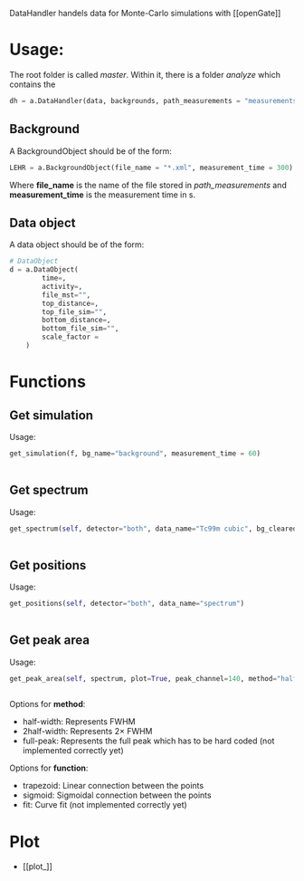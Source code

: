 DataHandler handels data for Monte-Carlo simulations with [[openGate]]

# Usage:
The root folder is called *master*. Within it, there is a folder *analyze* which contains the 
```python
dh = a.DataHandler(data, backgrounds, path_measurements = "measurements/", path_simulations = "simulations/")
```



## Background
A BackgroundObject should be of the form:
```python
LEHR = a.BackgroundObject(file_name = "*.xml", measurement_time = 300)
```
Where __file_name__ is the name of the file stored in *path_measurements* and __measurement_time__ is the measurement time in s.

## Data object
A data object should be of the form:
```python
# DataObject
d = a.DataObject(
        time=,
        activity=,
        file_mst="",
        top_distance=,
        top_file_sim="",
        bottom_distance=,
        bottom_file_sim="",
        scale_factor = 
    )

```

# Functions

## Get simulation
Usage:
```python
get_simulation(f, bg_name="background", measurement_time = 60)
 
```


## Get spectrum
Usage:
```python
get_spectrum(self, detector="both", data_name="Tc99m cubic", bg_cleared = False, normalized = False)
 
```

## Get positions
Usage:
```python
get_positions(self, detector="both", data_name="spectrum")
 
```

## Get peak area
Usage:
```python
get_peak_area(self, spectrum, plot=True, peak_channel=140, method="half-width", function="trapezoid")
 
```

Options for __method__:
- half-width: Represents FWHM
- 2half-width: Represents 2$\times$ FWHM
- full-peak: Represents the full peak which has to be hard coded (not implemented correctly yet)

Options for __function__:
- trapezoid: Linear connection between the points
- sigmoid: Sigmoidal connection between the points
- fit: Curve fit (not implemented correctly yet)


# Plot
- [[plot_]]